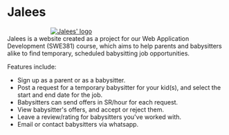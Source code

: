 # Jalees
<a href="https://imgbb.com/" style="margin-left: 100px;"><img src="https://i.ibb.co/bNjN2cc/logo.png" alt="Jalees' logo" border="0"></a><br>
Jalees is a website created as a project for our Web Application Development (SWE381) course, which aims to help parents and babysitters alike to find temporary, scheduled babysitting job opportunities.

Features include:
- Sign up as a parent or as a babysitter.
- Post a request for a temporary babysitter for your kid(s), and select the start and end date for the job.
- Babysitters can send offers in SR/hour for each request.
- View babysitter's offers, and accept or reject them.
- Leave a review/rating for babysitters you've worked with.
- Email or contact babysitters via whatsapp.
